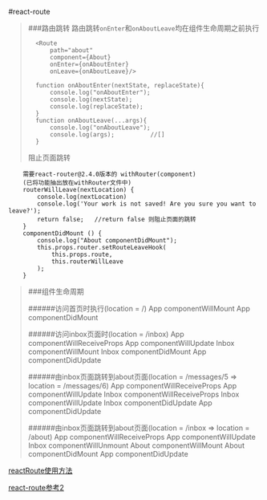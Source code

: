 #react-route

>###路由跳转
> 路由跳转`onEnter`和`onAboutLeave`均在组件生命周期之前执行
> 
>       <Route 
>           path="about" 
>           component={About} 
>           onEnter={onAboutEnter} 
>           onLeave={onAboutLeave}/>
>           
>       function onAboutEnter(nextState, replaceState){
>           console.log("onAboutEnter");
>           console.log(nextState);
>           console.log(replaceState);
>       }
>       function onAboutLeave(...args){
>           console.log("onAboutLeave");
>           console.log(args);          //[]
>       }
>       
> 阻止页面跳转
> 
        需要react-router@2.4.0版本的 withRouter(component)
        (已将功能抽出放在withRouter文件中)
        routerWillLeave(nextLocation) {
            console.log(nextLocation)
            console.log('Your work is not saved! Are you sure you want to leave?');
            return false;   //return false 则阻止页面的跳转
        }
        componentDidMount () {
            console.log("About componentDidMount");
            this.props.router.setRouteLeaveHook(
                this.props.route, 
                this.routerWillLeave
            );
        }


>###组件生命周期
> 
> ######访问首页时执行(location = /)
>       App componentWillMount
>       App componentDidMount
> 
> ######访问inbox页面时(location = /inbox)
>       App componentWillReceiveProps
>       App componentWillUpdate
>           Inbox componentWillMount
>           Inbox componentDidMount
>       App componentDidUpdate
> 
> 
> ######由inbox页面跳转到about页面(location = /messages/5 => location = /messages/6)
>       App componentWillReceiveProps
>       App componentWillUpdate
>           Inbox componentWillReceiveProps
>           Inbox componentWillUpdate
>           Inbox componentDidUpdate
>       App componentDidUpdate
> 
> 
> 
> ######由inbox页面跳转到about页面(location = /inbox => location = /about)
>       App componentWillReceiveProps
>       App componentWillUpdate
>           Inbox componentWillUnmount
>           About componentWillMount
>           About componentDidMount
>       App componentDidUpdate




[reactRoute使用方法](http://www.cnblogs.com/BestMePeng/p/React_Router.html)

[react-route参考2](http://www.tuicool.com/articles/iAvmyuj)